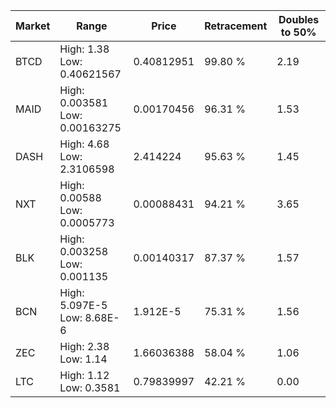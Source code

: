 | Market | Range | Price| Retracement | Doubles to 50% |
| --- | --- | --- | --- | --- |
| BTCD | High: 1.38<br />Low: 0.40621567 | 0.40812951 | 99.80 % | 2.19 |
| MAID | High: 0.003581<br />Low: 0.00163275 | 0.00170456 | 96.31 % | 1.53 |
| DASH | High: 4.68<br />Low: 2.3106598 | 2.414224 | 95.63 % | 1.45 |
| NXT | High: 0.00588<br />Low: 0.0005773 | 0.00088431 | 94.21 % | 3.65 |
| BLK | High: 0.003258<br />Low: 0.001135 | 0.00140317 | 87.37 % | 1.57 |
| BCN | High: 5.097E-5<br />Low: 8.68E-6 | 1.912E-5 | 75.31 % | 1.56 |
| ZEC | High: 2.38<br />Low: 1.14 | 1.66036388 | 58.04 % | 1.06 |
| LTC | High: 1.12<br />Low: 0.3581 | 0.79839997 | 42.21 % | 0.00 |
